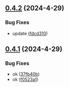 

## [0.4.2](https://github.com/alirezamajdi/Next.js-14/compare/0.4.1...0.4.2) (2024-4-29)


### Bug Fixes

* update ([fdcd310](https://github.com/alirezamajdi/Next.js-14/commit/fdcd31029b2ce76fe9e01484b1c86c2d38f97664))

## [0.4.1](https://github.com/alirezamajdi/Next.js-14/compare/0.3.0...0.4.1) (2024-4-29)


### Bug Fixes

* ok ([37fb40b](https://github.com/alirezamajdi/Next.js-14/commit/37fb40b7782320a6900f0d767e2d81f0cf8a027c))
* ok ([f0523a1](https://github.com/alirezamajdi/Next.js-14/commit/f0523a1b0a2a2a38b9c065b787c5c5093fe105fc))
